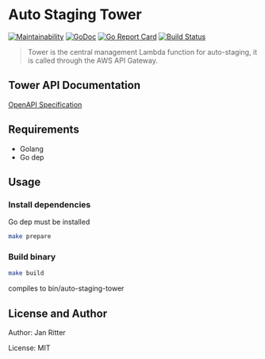 # Auto Staging Tower

[![Maintainability](https://api.codeclimate.com/v1/badges/6a32b4e0cf97b4cf635d/maintainability)](https://codeclimate.com/github/auto-staging/tower/maintainability)
[![GoDoc](https://godoc.org/github.com/auto-staging/tower?status.svg)](https://godoc.org/github.com/auto-staging/tower)
[![Go Report Card](https://goreportcard.com/badge/github.com/auto-staging/tower)](https://goreportcard.com/report/github.com/auto-staging/tower)
[![Build Status](https://travis-ci.com/auto-staging/tower.svg?branch=master)](https://travis-ci.com/auto-staging/tower)

> Tower is the central management Lambda function for auto-staging, it is called through the AWS API Gateway.

## Tower API Documentation

[OpenAPI Specification](https://app.swaggerhub.com/apis-docs/auto-staging/auto-staging-tower/1.0.0)

## Requirements

- Golang
- Go dep

## Usage

### Install dependencies

Go dep must be installed

```bash
make prepare
```

### Build binary

```bash
make build
```

compiles to bin/auto-staging-tower

## License and Author

Author: Jan Ritter

License: MIT
